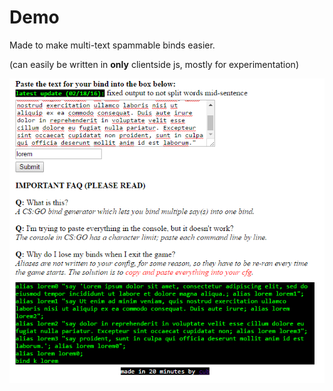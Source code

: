 # Demo

Made to make multi-text spammable binds easier.

(can easily be written in **only** clientside js, mostly for experimentation)

![image](https://raw.githubusercontent.com/qubard/aliases/master/screenshot.png)
